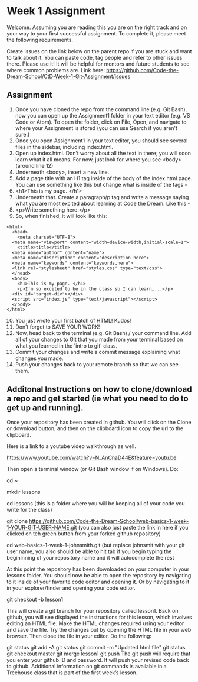 # Week 1 Assignment

Welcome. Assuming you are reading this you are on the right track and on your way to your first successful assignment. To complete it, please meet the following requirements.

Create issues on the link below on the parent repo if you are stuck and want to talk about it. You can paste code, tag people and refer to other issues there. Please use it! It will be helpful for mentors and future students to see where common problems are. Link here: https://github.com/Code-the-Dream-School/CtD-Week-1-Git-Assignment/issues

## Assignment
1. Once you have cloned the repo from the command line (e.g. Git Bash), now you can open up the Assignment1 folder in your text editor (e.g. VS Code or Atom). To open the folder, click on File, Open, and navigate to where your Assignment is stored (you can use Search if you aren’t sure.) 
2. Once you open Assignment1 in your text editor, you should see several files in the sidebar, including index.html. 
3. Open up index.html. Don’t worry about all the text in there; you will soon learn what it all means. For now,  just look for where you see  &lt;body> (around line 12)
4. Underneath &lt;body>, insert a new line.
5. Add a page title with an H1 tag inside of the body of the index.html page. You can use something like this but change what is inside of the tags -
6. &lt;h1>This is my page. &lt;/h1>
7. Underneath that. Create a paragraph/p tag and write a message saying what you are most excited about learning at Code the Dream. Like this -
8. &lt;p>Write something here.&lt;/p>
9. So, when finished, it will look like this: 

```<!DOCTYPE html>
<html>
  <head>
    <meta charset="UTF-8">
  <meta name="viewport" content="width=device-width,initial-scale=1">
    <title>title</title>
  <meta name="author" content="name">
  <meta name="description" content="description here">
  <meta name="keywords" content="keywords,here">
  <link rel="stylesheet" href="styles.css" type="text/css">
  </head>
  <body>
	<h1>This is my page. </h1>
	<p>I’m so excited to be in the class so I can learn…...</p>
  <div id="target-div"></div>
  <script src="index.js" type="text/javascript"></script>
  </body>
</html>
```


10. You just wrote your first batch of HTML! Kudos!
11. Don’t forget to SAVE YOUR WORK!
12. Now, head back to the terminal (e.g. Git Bash) / your command line. Add all of your changes to Git that you made from your terminal based on what you learned in the 'intro to git' class.
13. Commit your changes and write a commit message explaining what changes you made.
14. Push your changes back to your remote branch so that we can see them.


## Additonal Instructions on how to clone/download a repo and get started (ie what you need to do to get up and running). 

Once your repository has been created in github. You will click on the Clone or download button, and then on the clipboard icon to copy the url to the clipboard.

Here is a link to a youtube video walkthrough as well. 

https://www.youtube.com/watch?v=N_AnCnaD44E&feature=youtu.be

Then open a terminal window (or Git Bash window if on Windows). Do:

cd ~

mkdir lessons

cd lessons (this is a folder where you will be keeping all of your code you write for the class)

git clone https://github.com/Code-the-Dream-School/web-basics-1-week-1-YOUR-GIT-USER-NAME.git (you can also just paste the link in here if you clicked on teh green button from your forked github repository)

cd web-basics-1-week-1-johnsmith.git (but replace johnsmit with your git user name, you also should be able to hit tab if you begin typing the begininning of your repository name and it will autocomplete the rest

At this point the repository has been downloaded on your computer in your lessons folder. You should now be able to open the repository by navigating to it inside of your favorite code editor and opening it. Or by navigating to it in your explorer/finder and opening your code editor. 

git checkout -b lesson1

This will create a git branch for your repository called lesson1. Back on github, you will see displayed the instructions for this lesson, which involves editing an HTML file. Make the HTML changes required using your editor and save the file. Try the changes out by opening the HTML file in your web browser. Then close the file in your editor. Do the following:

git status
git add -A
git status
git commit -m "Updated html file"
git status
git checkout master
git merge lesson1
git push
The git push will require that you enter your github ID and password. It will push your revised code back to github. Additional information on git commands is available in a Treehouse class that is part of the first week’s lesson.

